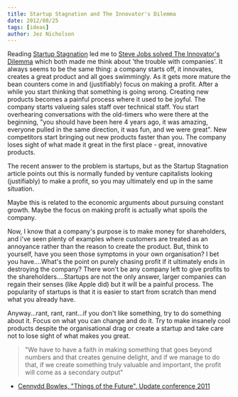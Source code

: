 ```yaml
---
title: Startup Stagnation and The Innovator's Dilemma
date: 2012/08/25
tags: [ideas]
author: Jez Nicholson
---
```

Reading [Startup Stagnation](http://www.getfinch.com/2012/08/startup-stagnation/) led me to [Steve Jobs solved The Innovator's Dilemma](http://blogs.hbr.org/cs/2011/10/steve_jobs_solved_the_innovato.html) which both made me think about 'the trouble with companies'. It always seems to be the same thing: a company starts off, it innovates, creates a great product and all goes swimmingly. As it gets more mature the bean counters come in and (justifiably) focus on making a profit. After a while you start thinking that something is going wrong. Creating new products becomes a painful process where it used to be joyful. The company starts valueing sales staff over technical staff. You start overhearing conversations with the old-timers who were there at the beginning, "you should have been here 4 years ago, it was amazing, everyone pulled in the same direction, it was fun, and we were great". New competitors start bringing out new products faster than you. The company loses sight of what made it great in the first place - great, innovative products.

The recent answer to the problem is startups, but as the Startup Stagnation article points out this is normally funded by venture capitalists looking (justifiably) to make a profit, so you may ultimately end up in the same situation.

Maybe this is related to the economic arguments about pursuing constant growth. Maybe the focus on making profit is actually what spoils the company.

Now, I know that a company's purpose is to make money for shareholders, and i've seen plenty of examples where customers are treated as an annoyance rather than the reason to create the product. But, think to yourself, have you seen those symptoms in your own organisation? I bet you have....What's the point on purely chasing profit if it ultimately ends in destroying the company? There won't be any company left to give profits to the shareholders....Startups are not the only answer, larger companies can regain their senses (like Apple did) but it will be a painful process. The popularity of startups is that it is easier to start from scratch than mend what you already have.

Anyway...rant, rant, rant...if you don't like something, try to do something about it. Focus on what you can change and do it. Try to make insanely cool products despite the organisational drag or create a startup and take care not to lose sight of what makes you great.

>"We have to have a faith in making something that goes beyond numbers and that creates genuine delight, and if we manage to do that, if we create something truly valuable and important, the profit will come as a secondary output"
- [Cennydd Bowles, "Things of the Future", Update conference 2011](http://www.youtube.com/watch?v=-3nuAjlgu1o)
